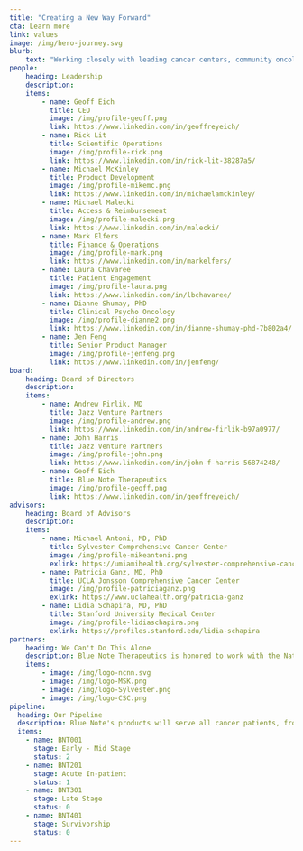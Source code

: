 ```yaml
---
title: "Creating a New Way Forward"
cta: Learn more
link: values
image: /img/hero-journey.svg
blurb:
    text: "Working closely with leading cancer centers, community oncology clinics, and teams of patients, Blue Note is developing clinically validated prescription digital therapeutics to help reduce anxiety, depression, and other distress related to cancer."
people:
    heading: Leadership
    description: 
    items:
        - name: Geoff Eich
          title: CEO
          image: /img/profile-geoff.png
          link: https://www.linkedin.com/in/geoffreyeich/
        - name: Rick Lit
          title: Scientific Operations
          image: /img/profile-rick.png
          link: https://www.linkedin.com/in/rick-lit-38287a5/
        - name: Michael McKinley
          title: Product Development
          image: /img/profile-mikemc.png
          link: https://www.linkedin.com/in/michaelamckinley/
        - name: Michael Malecki
          title: Access & Reimbursement
          image: /img/profile-malecki.png
          link: https://www.linkedin.com/in/malecki/
        - name: Mark Elfers
          title: Finance & Operations
          image: /img/profile-mark.png
          link: https://www.linkedin.com/in/markelfers/
        - name: Laura Chavaree
          title: Patient Engagement
          image: /img/profile-laura.png
          link: https://www.linkedin.com/in/lbchavaree/
        - name: Dianne Shumay, PhD
          title: Clinical Psycho Oncology
          image: /img/profile-dianne2.png
          link: https://www.linkedin.com/in/dianne-shumay-phd-7b802a4/
        - name: Jen Feng
          title: Senior Product Manager
          image: /img/profile-jenfeng.png
          link: https://www.linkedin.com/in/jenfeng/
board:
    heading: Board of Directors
    description: 
    items:
        - name: Andrew Firlik, MD
          title: Jazz Venture Partners
          image: /img/profile-andrew.png
          link: https://www.linkedin.com/in/andrew-firlik-b97a0977/
        - name: John Harris
          title: Jazz Venture Partners
          image: /img/profile-john.png
          link: https://www.linkedin.com/in/john-f-harris-56874248/
        - name: Geoff Eich
          title: Blue Note Therapeutics
          image: /img/profile-geoff.png
          link: https://www.linkedin.com/in/geoffreyeich/
advisors:
    heading: Board of Advisors
    description: 
    items:
        - name: Michael Antoni, MD, PhD
          title: Sylvester Comprehensive Cancer Center
          image: /img/profile-mikeantoni.png
          exlink: https://umiamihealth.org/sylvester-comprehensive-cancer-center/research/faculty/michael-antoni-phd
        - name: Patricia Ganz, MD, PhD
          title: UCLA Jonsson Comprehensive Cancer Center
          image: /img/profile-patriciaganz.png
          exlink: https://www.uclahealth.org/patricia-ganz
        - name: Lidia Schapira, MD, PhD
          title: Stanford University Medical Center
          image: /img/profile-lidiaschapira.png
          exlink: https://profiles.stanford.edu/lidia-schapira
partners:
    heading: We Can't Do This Alone
    description: Blue Note Therapeutics is honored to work with the National Comprehensive Cancer Network (NCCN) and other leading cancer care organizations in our quest to help cancer patients live better.
    items:
        - image: /img/logo-ncnn.svg
        - image: /img/logo-MSK.png
        - image: /img/logo-Sylvester.png
        - image: /img/logo-CSC.png
pipeline:
  heading: Our Pipeline
  description: Blue Note's products will serve all cancer patients, from early stage through survivorship, in both the in-patient and out-patient settings.
  items:
    - name: BNT001
      stage: Early - Mid Stage
      status: 2
    - name: BNT201
      stage: Acute In-patient
      status: 1
    - name: BNT301
      stage: Late Stage
      status: 0
    - name: BNT401
      stage: Survivorship
      status: 0
---
```



